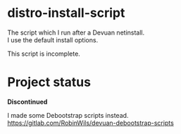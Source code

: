 # distro-install-script

The script which I run after a Devuan netinstall.  
I use the default install options.

This script is incomplete. 

# Project status
**Discontinued**

I made some Debootstrap scripts instead.  
https://gitlab.com/RobinWils/devuan-debootstrap-scripts